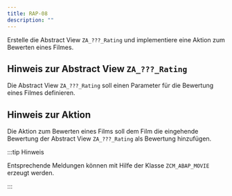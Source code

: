 ```yaml
---
title: RAP-08
description: ""
---
```


Erstelle die Abstract View `ZA_???_Rating` und implementiere eine Aktion zum Bewerten eines Filmes.

## Hinweis zur Abstract View `ZA_???_Rating`

Die Abstract View `ZA_???_Rating` soll einen Parameter für die Bewertung eines Filmes definieren.

## Hinweis zur Aktion

Die Aktion zum Bewerten eines Films soll dem Film die eingehende Bewertung der Abstract View `ZA_???_Rating` als Bewertung hinzufügen.

:::tip Hinweis

Entsprechende Meldungen können mit Hilfe der Klasse `ZCM_ABAP_MOVIE` erzeugt werden.

:::
